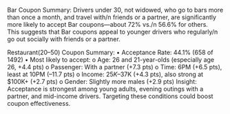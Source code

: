 Bar Coupon Summary:
Drivers under 30, not widowed, who go to bars more than once a month, and travel with/n friends or a partner, are significantly more likely to accept Bar coupons—about 72% vs./n 56.6% for others.  
This suggests that Bar coupons appeal to younger drivers who regularly/n go out socially with friends or a partner.

Restaurant(20–50) Coupon Summary:
•	Acceptance Rate: 44.1% (658 of 1492)
•	Most likely to accept:
o	Age: 26 and 21-year-olds (especially age 26, +4.4 pts)
o	Passenger: With a partner (+7.3 pts)
o	Time: 6PM (+6.5 pts), least at 10PM (–11.7 pts)
o	Income: $25K–$37K (+4.3 pts), also strong at $100K+ (+2.7 pts)
o	Gender: Slightly more males (+2.9 pts)
Insight: Acceptance is strongest among young adults, evening outings with a partner, and mid-income drivers. Targeting these conditions could boost coupon effectiveness.


